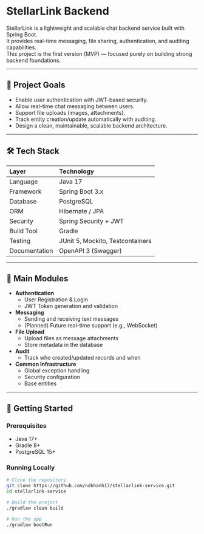 # StellarLink Backend

StellarLink is a lightweight and scalable chat backend service built with Spring Boot.  
It provides real-time messaging, file sharing, authentication, and auditing capabilities.  
This project is the first version (MVP) — focused purely on building strong backend foundations.

---

## 🚀 Project Goals

- Enable user authentication with JWT-based security.
- Allow real-time chat messaging between users.
- Support file uploads (images, attachments).
- Track entity creation/update automatically with auditing.
- Design a clean, maintainable, scalable backend architecture.

---

## 🛠️ Tech Stack

| Layer | Technology                       |
|:---|:---------------------------------|
| Language | Java 17                          |
| Framework | Spring Boot 3.x                  |
| Database | PostgreSQL                       |
| ORM | Hibernate / JPA                  |
| Security | Spring Security + JWT            |
| Build Tool | Gradle                           |
| Testing | JUnit 5, Mockito, Testcontainers |
| Documentation | OpenAPI 3 (Swagger)              |

---

## 🧩 Main Modules

- **Authentication**
    - User Registration & Login
    - JWT Token generation and validation
- **Messaging**
    - Sending and receiving text messages
    - (Planned) Future real-time support (e.g., WebSocket)
- **File Upload**
    - Upload files as message attachments
    - Store metadata in the database
- **Audit**
    - Track who created/updated records and when
- **Common Infrastructure**
    - Global exception handling
    - Security configuration
    - Base entities

---

## 🚦 Getting Started

### Prerequisites
- Java 17+
- Gradle 8+
- PostgreSQL 15+

### Running Locally

```bash
# Clone the repository
git clone https://github.com/ndkhanh17/stellarlink-service.git
cd stellarlink-service

# Build the project
./gradlew clean build

# Run the app
./gradlew bootRun